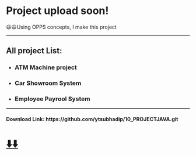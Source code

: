 <h1>Project upload soon!</h1>
<p>😃😃Using OPPS concepts, I make this project </p>
<hr>
<h2>All project List: </h2>
<ul>
  <li><h3>ATM Machine project </h3></li>
  
  <li><h3>Car Showroom System </h3></li>
  
  <li><h3>Employee Payrool System </h3></li>
 
</ul>
<hr>
<h4>Download Link: https://github.com/ytsubhadip/10_PROJECTJAVA.git <a href="https://github.com/ytsubhadip/10_PROJECTJAVA.git"> <h1>⬇️⬇️</h1></a></h4>


